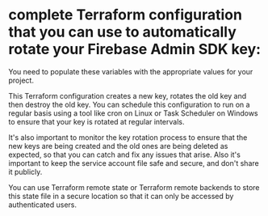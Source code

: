 # complete Terraform configuration that you can use to automatically rotate your Firebase Admin SDK key:

You need to populate these variables with the appropriate values for your project.

This Terraform configuration creates a new key, rotates the old key and then destroy the old key. You can schedule this configuration to run on a regular basis using a tool like cron on Linux or Task Scheduler on Windows to ensure that your key is rotated at regular intervals.

It's also important to monitor the key rotation process to ensure that the new keys are being created and the old ones are being deleted as expected, so that you can catch and fix any issues that arise. Also it's important to keep the service account file safe and secure, and don't share it publicly.

You can use Terraform remote state or Terraform remote backends to store this state file in a secure location so that it can only be accessed by authenticated users.